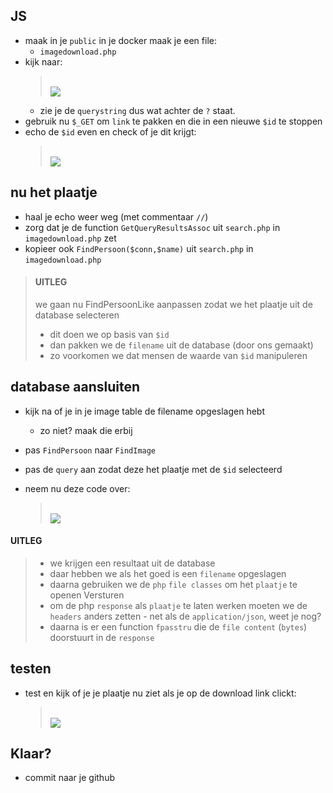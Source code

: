 ## JS

- maak in je `public` in je docker maak je een file:
    - `imagedownload.php`
- kijk naar:
    > </br>![](img/notfound.PNG)
    - zie je de `querystring` dus wat achter de `?` staat.
- gebruik nu `$_GET` om `link` te pakken en die in een nieuwe `$id` te stoppen
- echo de `$id` even en check of je dit krijgt:
    > </br>![](img/showlinkhtml.PNG)


## nu het plaatje

- haal je echo weer weg (met commentaar `//`)
- zorg dat je de function `GetQueryResultsAssoc` uit `search.php` in `imagedownload.php` zet
- kopieer ook `FindPersoon($conn,$name)` uit `search.php` in `imagedownload.php` 


> #### UITLEG
> we gaan nu FindPersoonLike aanpassen zodat we het plaatje uit de database selecteren
> - dit doen we op basis van `$id`
> - dan pakken we de `filename` uit de database (door ons gemaakt)
> - zo voorkomen we dat mensen de waarde van `$id` manipuleren


## database aansluiten

- kijk na of je in je image table de filename opgeslagen hebt
    - zo niet? maak die erbij
- pas `FindPersoon` naar `FindImage`
- pas de `query` aan zodat deze het plaatje met de `$id` selecteerd

- neem nu deze code over:
    > </br>![](img/uploadimage.PNG)

#### UITLEG
> - we krijgen een resultaat uit de database
> - daar hebben we als het goed is een `filename` opgeslagen
> - daarna gebruiken we de `php` `file classes` om het `plaatje` te openen
> Versturen
> - om de php `response` als `plaatje` te laten werken moeten we de `headers` anders zetten
>       - net als de `application/json`, weet je nog? 
> - daarna is er een function `fpasstru` die de `file content` (`bytes`) doorstuurt in de `response`

## testen

- test en kijk of je je plaatje nu ziet als je op de download link clickt:
    > </br>![](img/plaatje.PNG)


 ## Klaar?
- commit naar je github
